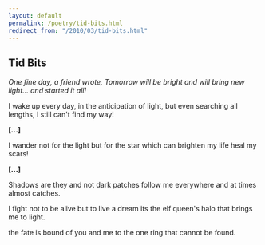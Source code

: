 ```yaml
---
layout: default
permalink: /poetry/tid-bits.html
redirect_from: "/2010/03/tid-bits.html"
---
```


Tid Bits
--------

_One fine day, a friend wrote, *Tomorrow will be bright and will bring new light...* and started it all!_

I wake up every day,
in the anticipation of light,
but even searching all lengths,
I still can't find my way!

**[...]**

I wander not for the light
but for the star
which can brighten my life
heal my scars!

**[...]**

Shadows are they
and not dark patches
follow me everywhere
and at times almost catches.

I fight not to be alive
but to live a dream
its the elf queen's halo
that brings me to light.

the fate is bound
of you and me
to the one ring
that cannot be found.
